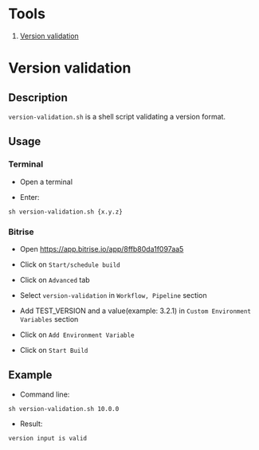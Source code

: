 # Tools

1. [Version validation](#version-validation)

# Version validation

## Description
`version-validation.sh` is a shell script validating a version format.

## Usage

### Terminal

- Open a terminal

- Enter:
```
sh version-validation.sh {x.y.z}
```

### Bitrise

- Open https://app.bitrise.io/app/8ffb80da1f097aa5

- Click on `Start/schedule build`

- Click on `Advanced` tab

- Select `version-validation` in `Workflow, Pipeline` section

- Add TEST_VERSION and a value(example: 3.2.1) in `Custom Environment Variables` section

- Click on `Add Environment Variable`

- Click on `Start Build`

## Example
- Command line:
```
sh version-validation.sh 10.0.0
```

- Result:
```
version input is valid
```
